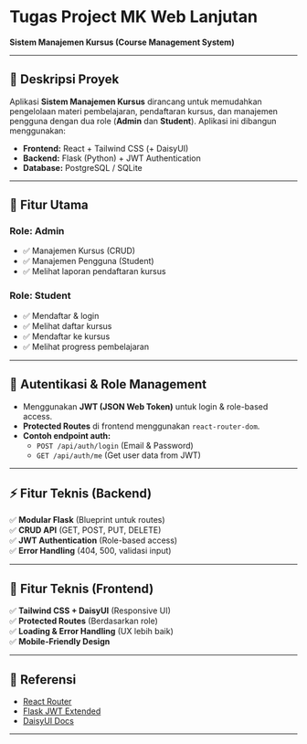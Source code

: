 # **Tugas Project MK Web Lanjutan**  
**Sistem Manajemen Kursus (Course Management System)**  


---

## **📝 Deskripsi Proyek**  
Aplikasi **Sistem Manajemen Kursus** dirancang untuk memudahkan pengelolaan materi pembelajaran, pendaftaran kursus, dan manajemen pengguna dengan dua role (**Admin** dan **Student**). Aplikasi ini dibangun menggunakan:  
- **Frontend:** React + Tailwind CSS (+ DaisyUI)  
- **Backend:** Flask (Python) + JWT Authentication  
- **Database:** PostgreSQL / SQLite  

---

## **🎯 Fitur Utama**  
### **Role: Admin**  
- ✅ Manajemen Kursus (CRUD)  
- ✅ Manajemen Pengguna (Student)  
- ✅ Melihat laporan pendaftaran kursus  

### **Role: Student**  
- ✅ Mendaftar & login  
- ✅ Melihat daftar kursus  
- ✅ Mendaftar ke kursus  
- ✅ Melihat progress pembelajaran  

---


## **🔐 Autentikasi & Role Management**  
- Menggunakan **JWT (JSON Web Token)** untuk login & role-based access.  
- **Protected Routes** di frontend menggunakan `react-router-dom`.  
- **Contoh endpoint auth:**  
  - `POST /api/auth/login` (Email & Password)  
  - `GET /api/auth/me` (Get user data from JWT)  

---



## **⚡ Fitur Teknis (Backend)**  
✅ **Modular Flask** (Blueprint untuk routes)  
✅ **CRUD API** (GET, POST, PUT, DELETE)  
✅ **JWT Authentication** (Role-based access)  
✅ **Error Handling** (404, 500, validasi input)  

---

## **🎨 Fitur Teknis (Frontend)**  
✅ **Tailwind CSS + DaisyUI** (Responsive UI)  
✅ **Protected Routes** (Berdasarkan role)  
✅ **Loading & Error Handling** (UX lebih baik)  
✅ **Mobile-Friendly Design**  

---





## **📌 Referensi**  
- [React Router](https://reactrouter.com)  
- [Flask JWT Extended](https://flask-jwt-extended.readthedocs.io/)  
- [DaisyUI Docs](https://daisyui.com/)  



 

---
